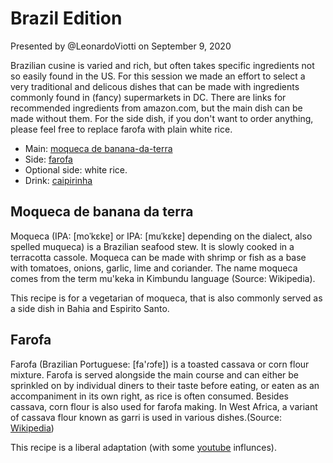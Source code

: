 # Brazil Edition

Presented by @LeonardoViotti on 
September 9, 2020

Brazilian cusine is varied and rich, but often takes specific ingredients not so easily found in the US. For this session we made an effort to select a very traditional and delicous dishes that can be made with ingredients commonly found in (fancy) supermarkets in DC. There are links for recommended ingredients from amazon.com, but the main dish can be made without them. For the side dish, if you don't want to order anything, please feel free to replace farofa with plain white rice.

- Main: [moqueca de banana-da-terra](./)
- Side: [farofa](./farofa.md)
- Optional side: white rice.
- Drink: [caipirinha](./caipirinha.md)

## Moqueca de banana da terra

Moqueca (IPA: [moˈkɛkɐ] or IPA: [muˈkɛkɐ] depending on the dialect, also spelled muqueca) is a Brazilian seafood stew. It is slowly cooked in a terracotta cassole. Moqueca can be made with shrimp or fish as a base with tomatoes, onions, garlic, lime and coriander. The name moqueca comes from the term mu'keka in Kimbundu language (Source: Wikipedia).

This recipe is for a vegetarian of moqueca, that is also commonly served as a side dish in Bahia and Espirito Santo.

## Farofa

Farofa (Brazilian Portuguese: [fa'ɾɔfɐ]) is a toasted cassava or corn flour mixture. 
Farofa is served alongside the main course and can either be sprinkled on by individual diners to their taste before eating, 
or eaten as an accompaniment in its own right, as rice is often consumed. Besides cassava, corn flour is also used for farofa making.
In West Africa, a variant of cassava flour known as garri is used in various dishes.(Source: [Wikipedia](https://en.wikipedia.org/wiki/Farofa))

This recipe is a liberal adaptation (with some [youtube](https://www.youtube.com/watch?v=qKCZK3v1eoA) influnces).
